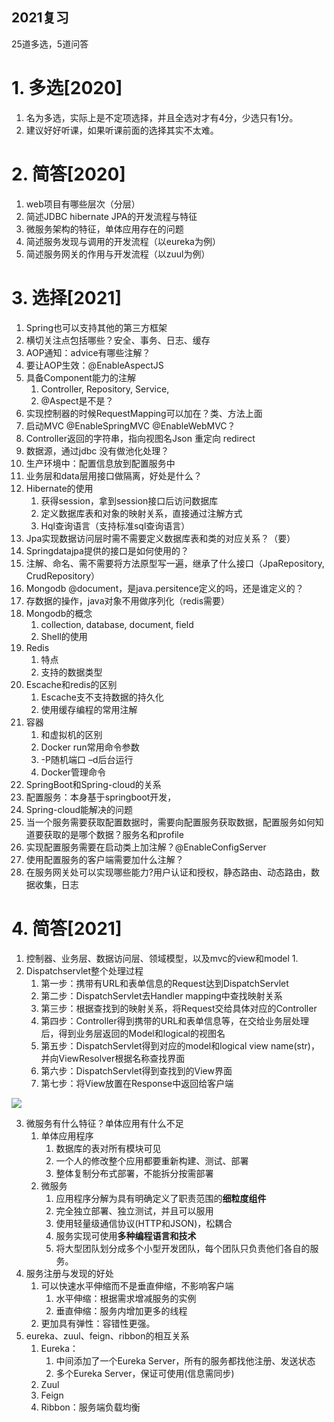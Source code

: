 2021复习
---

25道多选，5道问答

# 1. 多选[2020]
1. 名为多选，实际上是不定项选择，并且全选对才有4分，少选只有1分。
2. 建议好好听课，如果听课前面的选择其实不太难。

# 2. 简答[2020]
1. web项目有哪些层次（分层）
2. 简述JDBC hibernate JPA的开发流程与特征
3. 微服务架构的特征，单体应用存在的问题
4. 简述服务发现与调用的开发流程（以eureka为例）
5. 简述服务网关的作用与开发流程（以zuul为例）

# 3. 选择[2021]
1. Spring也可以支持其他的第三方框架
2. 横切关注点包括哪些？安全、事务、日志、缓存
3. AOP通知：advice有哪些注解？
4. 要让AOP生效：@EnableAspectJS
5. 具备Component能力的注解
   1. Controller, Repository, Service,
   2. @Aspect是不是？
6. 实现控制器的时候RequestMapping可以加在？类、方法上面
7. 启动MVC @EnableSpringMVC @EnableWebMVC？
8. Controller返回的字符串，指向视图名Json 重定向 redirect
9. 数据源，通过jdbc 没有做池化处理？
10. 生产环境中：配置信息放到配置服务中
11. 业务层和data层用接口做隔离，好处是什么？
12. Hibernate的使用
    1. 获得session，拿到session接口后访问数据库
    2. 定义数据库表和对象的映射关系，直接通过注解方式
    3. Hql查询语言（支持标准sql查询语言）
13. Jpa实现数据访问层时需不需要定义数据库表和类的对应关系？（要）
14. Springdatajpa提供的接口是如何使用的？
15. 注解、命名、需不需要将方法原型写一遍，继承了什么接口（JpaRepository, CrudRepository）
16. Mongodb @document，是java.persitence定义的吗，还是谁定义的？
17. 存数据的操作，java对象不用做序列化（redis需要）
18. Mongodb的概念
    1. collection, database, document, field
    2. Shell的使用
19. Redis
    1.  特点
    2.  支持的数据类型
20. Escache和redis的区别
    1. Escache支不支持数据的持久化
    2. 使用缓存编程的常用注解
21. 容器
    1. 和虚拟机的区别
    2. Docker run常用命令参数
    3. -P随机端口 –d后台运行
    4. Docker管理命令
22. SpringBoot和Spring-cloud的关系
23. 配置服务：本身基于springboot开发，
24. Spring-cloud能解决的问题
25. 当一个服务需要获取配置数据时，需要向配置服务获取数据，配置服务如何知道要获取的是哪个数据？服务名和profile
26. 实现配置服务需要在启动类上加注解？@EnableConfigServer
27. 使用配置服务的客户端需要加什么注解？
28. 在服务网关处可以实现哪些能力?用户认证和授权，静态路由、动态路由，数据收集，日志

# 4. 简答[2021]
1. 控制器、业务层、数据访问层、领域模型，以及mvc的view和model
   1. 
2. Dispatchservlet整个处理过程
   1. 第一步：携带有URL和表单信息的Request达到DispatchServlet
   2. 第二步：DispatchServlet去Handler mapping中查找映射关系
   3. 第三步：根据查找到的映射关系，将Request交给具体对应的Controller
   4. 第四步：Controller得到携带的URL和表单信息等，在交给业务层处理后，得到业务层返回的Model和logical的视图名
   5. 第五步：DispatchServlet得到对应的model和logical view name(str)，并向ViewResolver根据名称查找界面
   6. 第六步：DispatchServlet得到查找到的View界面
   7. 第七步：将View放置在Response中返回给客户端

![](https://spricoder.oss-cn-shanghai.aliyuncs.com/2021-Server-Development/img/exam0/6.png)

3. 微服务有什么特征？单体应用有什么不足
   1. 单体应用程序
      1. 数据库的表对所有模块可见
      2. 一个人的修改整个应用都要重新构建、测试、部署
      3. 整体复制分布式部署，不能拆分按需部署
   2. 微服务
      1. 应用程序分解为具有明确定义了职责范围的**细粒度组件**
      2. 完全独立部署、独立测试，并且可以服用
      3. 使用轻量级通信协议(HTTP和JSON)，松耦合
      4. 服务实现可使用**多种编程语言和技术**
      5. 将大型团队划分成多个小型开发团队，每个团队只负责他们各自的服务。
4. 服务注册与发现的好处
   1. 可以快速水平伸缩而不是垂直伸缩，不影响客户端
      1. 水平伸缩：根据需求增减服务的实例
      2. 垂直伸缩：服务内增加更多的线程
   2. 更加具有弹性：容错性更强。
5. eureka、zuul、feign、ribbon的相互关系
   1. Eureka：
      1. 中间添加了一个Eureka Server，所有的服务都找他注册、发送状态
      2. 多个Eureka Server，保证可使用(信息需同步)
   2. Zuul
   3. Feign
   4. Ribbon：服务端负载均衡
